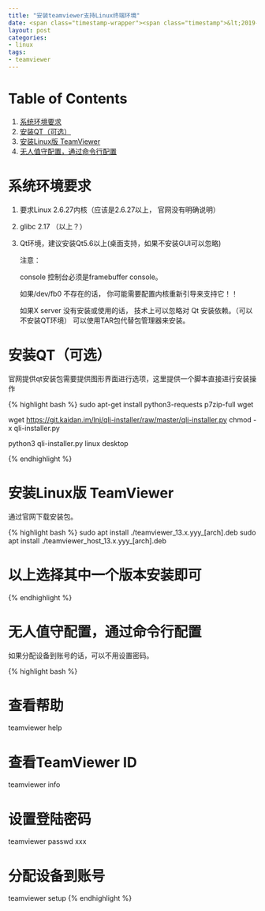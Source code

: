 ```yaml
---
title: "安装teamviewer支持Linux终端环境"
date: <span class="timestamp-wrapper"><span class="timestamp">&lt;2019-01-10 Thu 22:26&gt;</span></span>
layout: post
categories: 
- linux
tags: 
- teamviewer
---
```


# Table of Contents

1.  [系统环境要求](#org81d6b99)
2.  [安装QT（可选）](#org910eea1)
3.  [安装Linux版 TeamViewer](#org8ab2dcd)
4.  [无人值守配置，通过命令行配置](#org2b82dea)


<a id="org81d6b99"></a>

# 系统环境要求

1.  要求Linux 2.6.27内核（应该是2.6.27以上， 官网没有明确说明）
2.  glibc 2.17 （以上？）
3.  Qt环境，建议安装Qt5.6以上(桌面支持，如果不安装GUI可以忽略)

    注意：
    
    console 控制台必须是framebuffer console。 
    
    如果/dev/fb0 不存在的话， 你可能需要配置内核重新引导来支持它！！
    
    如果X server 没有安装或使用的话， 技术上可以忽略对 Qt 安装依赖。（可以不安装QT环境）
    可以使用TAR包代替包管理器来安装。


<a id="org910eea1"></a>

# 安装QT（可选）

官网提供qt安装包需要提供图形界面进行选项，这里提供一个脚本直接进行安装操作

{% highlight bash %}
sudo apt-get install python3-requests p7zip-full wget

wget https://git.kaidan.im/lnj/qli-installer/raw/master/qli-installer.py
chmod -x qli-installer.py

python3 qli-installer.py linux desktop

{% endhighlight %}


<a id="org8ab2dcd"></a>

# 安装Linux版 TeamViewer

通过官网下载安装包。

{% highlight bash %}
sudo apt install ./teamviewer_13.x.yyy_[arch].deb
sudo apt install ./teamviewer_host_13.x.yyy_[arch].deb

# 以上选择其中一个版本安装即可
{% endhighlight %}


<a id="org2b82dea"></a>

# 无人值守配置，通过命令行配置

如果分配设备到账号的话，可以不用设置密码。

{% highlight bash %}
# 查看帮助
teamviewer help

# 查看TeamViewer ID
teamviewer info 

# 设置登陆密码
teamviewer passwd xxx

# 分配设备到账号
teamviewer setup
{% endhighlight %}
